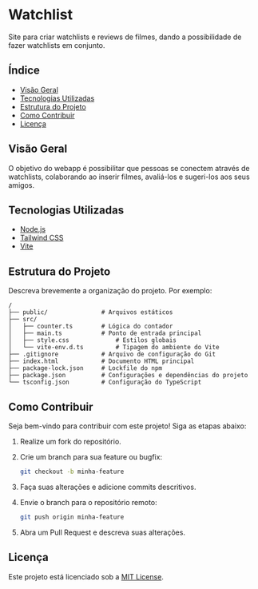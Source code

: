 # Watchlist

Site para criar watchlists e reviews de filmes, dando a possibilidade de fazer watchlists em conjunto.

## Índice

- [Visão Geral](#visão-geral)
- [Tecnologias Utilizadas](#tecnologias-utilizadas)
- [Estrutura do Projeto](#estrutura-do-projeto)
- [Como Contribuir](#como-contribuir)
- [Licença](#licença)


## Visão Geral

O objetivo do webapp é possibilitar que pessoas se conectem através de watchlists, colaborando ao inserir filmes, avaliá-los e sugeri-los aos seus amigos.

## Tecnologias Utilizadas

- [Node.js](https://nodejs.org/)
- [Tailwind CSS](https://tailwindcss.com/)
- [Vite](https://vite.dev/)


## Estrutura do Projeto

Descreva brevemente a organização do projeto. Por exemplo:

```
/
├── public/               # Arquivos estáticos
├── src/
│   ├── counter.ts        # Lógica do contador
│   ├── main.ts           # Ponto de entrada principal
│   ├── style.css             # Estilos globais
│   └── vite-env.d.ts         # Tipagem do ambiente do Vite
├── .gitignore            # Arquivo de configuração do Git
├── index.html            # Documento HTML principal
├── package-lock.json     # Lockfile do npm
├── package.json          # Configurações e dependências do projeto
└── tsconfig.json         # Configuração do TypeScript
```


## Como Contribuir

Seja bem-vindo para contribuir com este projeto! Siga as etapas abaixo:

1. Realize um fork do repositório.
2. Crie um branch para sua feature ou bugfix:

   ```bash
   git checkout -b minha-feature
   ```

3. Faça suas alterações e adicione commits descritivos.
4. Envie o branch para o repositório remoto:

   ```bash
   git push origin minha-feature
   ```

5. Abra um Pull Request e descreva suas alterações.

## Licença

Este projeto está licenciado sob a [MIT License](https://opensource.org/licenses/MIT).

